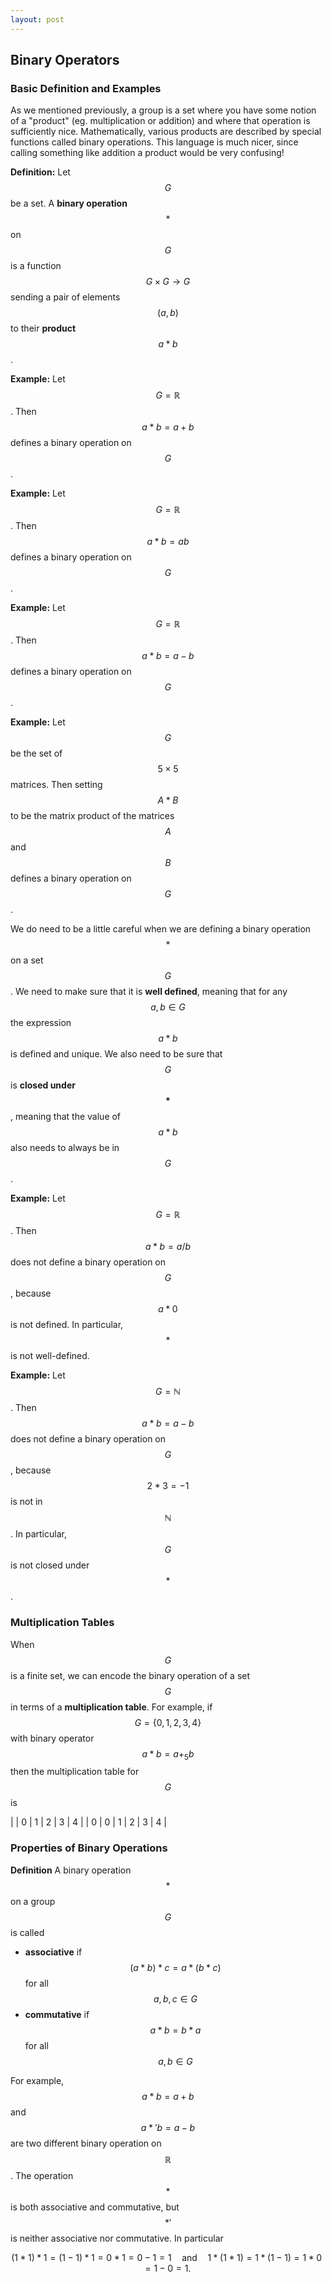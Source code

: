 ```yaml
---
layout: post
---
```


## Binary Operators
### Basic Definition and Examples
As we mentioned previously, a group is a set where you have some notion of a "product" (eg. multiplication or addition) and where that operation is sufficiently nice.  Mathematically, various products are described by special functions called binary operations.  This language is much nicer, since calling something like addition a product would be very confusing!

**Definition:** Let $$G$$ be a set.  A **binary operation** $$*$$ on $$G$$ is a function $$G\times G\rightarrow G$$ sending a pair of elements $$(a,b)$$ to their **product** $$a*b$$.

**Example:** Let $$G=\mathbb R$$.  Then $$a*b = a+b$$ defines a binary operation on $$G$$.

**Example:** Let $$G=\mathbb R$$.  Then $$a*b = ab$$ defines a binary operation on $$G$$.

**Example:** Let $$G=\mathbb R$$.  Then $$a*b = a-b$$ defines a binary operation on $$G$$.

**Example:** Let $$G$$ be the set of $$5\times 5$$ matrices.  Then setting $$A*B$$ to be the matrix product of the matrices $$A$$ and $$B$$ defines a binary operation on $$G$$.

We do need to be a little careful when we are defining a binary operation $$*$$ on a set $$G$$.  We need to make sure that it is **well defined**, meaning that for any $$a,b\in G$$ the expression $$a*b$$ is defined and unique.  We also need to be sure that $$G$$ is **closed under $$*$$**, meaning that the value of $$a*b$$ also needs to always be in $$G$$.

**Example:** Let $$G=\mathbb R$$.  Then $$a*b = a/b$$ does not define a binary operation on $$G$$, because $$a*0$$ is not defined.  In particular, $$*$$ is not well-defined.

**Example:** Let $$G=\mathbb N$$.  Then $$a*b = a-b$$ does not define a binary operation on $$G$$, because $$2*3=-1$$ is not in $$\mathbb N$$.  In particular, $$G$$ is not closed under $$*$$.

### Multiplication Tables
When $$G$$ is a finite set, we can encode the binary operation of a set $$G$$ in terms of a **multiplication table**.
For example, if $$G = \{0,1,2,3,4\}$$ with binary operator $$a*b = a+_5b$$ then the multiplication table for $$G$$ is

|   | 0 | 1 | 2 | 3 | 4 |
| 0 | 0 | 1 | 2 | 3 | 4 |


### Properties of Binary Operations
**Definition** A binary operation $$*$$ on a group $$G$$ is called
- **associative** if $$(a*b)*c = a*(b*c)$$ for all $$a,b,c\in G$$
- **commutative** if $$a*b = b*a$$ for all $$a,b\in G$$

For example, $$a*b=a+b$$ and $$a*'b = a-b$$ are two different binary operation on $$\mathbb R$$.  The operation $$*$$ is both associative and commutative, but $$*'$$ is neither associative nor commutative.  In particular

$$(1*1)*1 = (1-1)*1 = 0*1 = 0-1 = 1\quad\text{and}\quad 1*(1*1) = 1*(1-1) = 1*0 = 1-0 = 1.$$


